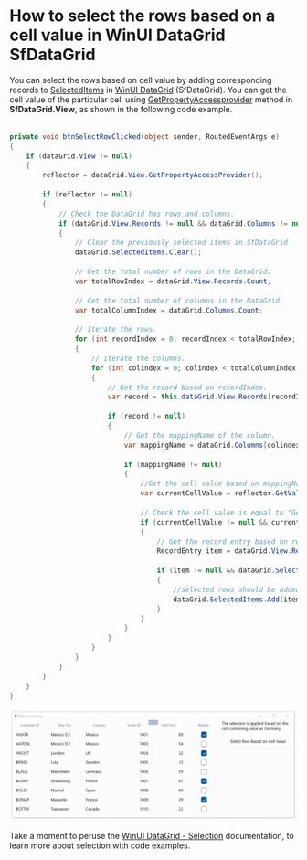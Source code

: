 # How to select the rows based on a cell value in WinUI DataGrid SfDataGrid

You can select the rows based on cell value by adding corresponding records to [SelectedItems](https://help.syncfusion.com/cr/winui/Syncfusion.UI.Xaml.Grids.SfGridBase.html#Syncfusion_UI_Xaml_Grids_SfGridBase_SelectedItems) in [WinUI DataGrid](https://www.syncfusion.com/winui-controls/datagrid) (SfDataGrid). You can get the cell value of the particular cell using [GetPropertyAccessprovider](https://help.syncfusion.com/cr/winui/Syncfusion.UI.Xaml.Data.ICollectionViewAdv.html#Syncfusion_UI_Xaml_Data_ICollectionViewAdv_GetPropertyAccessProvider) method in **SfDataGrid.View**, as shown in the following code example.

```C#

private void btnSelectRowClicked(object sender, RoutedEventArgs e)
{
    if (dataGrid.View != null)
    {
        reflector = dataGrid.View.GetPropertyAccessProvider();

        if (reflector != null)
        {
            // Check the DataGrid has rows and columns.
            if (dataGrid.View.Records != null && dataGrid.Columns != null)
            {
                // Clear the previously selected items in SfDataGrid
                dataGrid.SelectedItems.Clear();

                // Get the total number of rows in the DataGrid.
                var totalRowIndex = dataGrid.View.Records.Count;

                // Get the total number of columns in the DataGrid.
                var totalColumnIndex = dataGrid.Columns.Count;

                // Iterate the rows.
                for (int recordIndex = 0; recordIndex < totalRowIndex; recordIndex++)
                {
                    // Iterate the columns.
                    for (int colindex = 0; colindex < totalColumnIndex; colindex++)
                    {
                        // Get the record based on recordIndex.
                        var record = this.dataGrid.View.Records[recordIndex];

                        if (record != null)
                        {
                            // Get the mappingName of the column.
                            var mappingName = dataGrid.Columns[colindex].MappingName;

                            if (mappingName != null)
                            {
                                //Get the cell value based on mappingName.
                                var currentCellValue = reflector.GetValue(record.Data, mappingName);

                                // Check the cell value is equal to "Germany".
                                if (currentCellValue != null && currentCellValue.ToString() == "Germany")
                                {
                                    // Get the record entry based on recordIndex that satisfied the condition.
                                    RecordEntry item = dataGrid.View.Records[recordIndex];

                                    if (item != null && dataGrid.SelectedItems != null)
                                    {
                                        //selected rows should be added here.
                                        dataGrid.SelectedItems.Add(item.Data);
                                    }
                                }
                            }
                        }
                    }
                }
            }
        }
    }
}

```

![Shows the selection applied based on cell value in SfDataGrid](SelectRowBasedOnCellValue.gif)

Take a moment to peruse the [WinUI DataGrid - Selection](https://help.syncfusion.com/winui/datagrid/selection) documentation, to learn more about selection with code examples.
